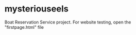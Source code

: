 # mysteriouseels
Boat Reservation Service project.
For website testing, open the "firstpage.html" file
